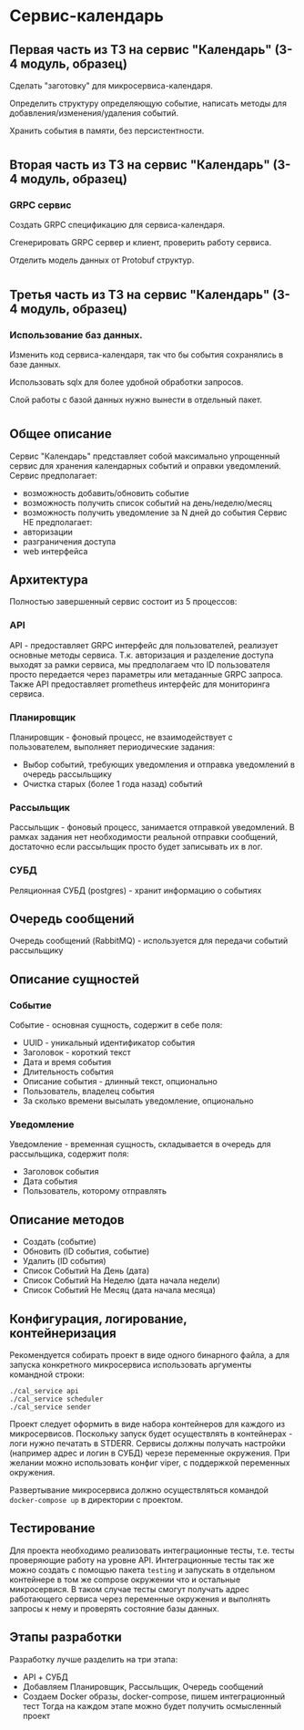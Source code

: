 # Сервис-календарь
## Первая часть из ТЗ на сервис "Календарь" (3-4 модуль, образец)
Сделать "заготовку" для микросервиса-календаря.

Определить структуру определяющую событие, написать методы для добавления/изменения/удаления событий.

Хранить события в памяти, без персистентности. 

#

## Вторая часть из ТЗ на сервис "Календарь" (3-4 модуль, образец)
### GRPC сервис
Создать GRPC спецификацию для сервиса-календаря.

Сгенерировать GRPC сервер и клиент, проверить работу сервиса.

Отделить модель данных от Protobuf структур. 

#

## Третья часть из ТЗ на сервис "Календарь" (3-4 модуль, образец)
### Использование баз данных.
Изменить код сервиса-календаря, так что бы события сохранялись в базе данных.

Использовать sqlx для более удобной обработки запросов.

Слой работы с базой данных нужно вынести в отдельный пакет.

#

#

## Общее описание

Сервис "Календарь" представляет собой максимально упрощенный сервис для хранения календарных событий и оправки уведомлений.
Сервис предполагает:
* возможность добавить/обновить событие
* возможность получить список событий на день/неделю/месяц
* возможность получить уведомление за N дней до события
Сервис НЕ предполагает:
* авторизации
* разграничения доступа
* web интерфейса

## Архитектура

Полностью завершенный сервис состоит из 5 процессов:

### API
API - предоставляет GRPC интерфейс для пользователей, реализует основные методы сервиса.
Т.к. авторизация и разделение доступа выходят за рамки сервиса, мы предполагаем что ID пользователя
просто передается через параметры или метаданные GRPC запроса.
Также API предоставляет prometheus интерфейс для мониторинга сервиса.

### Планировщик
Планировщик - фоновый процесс, не взаимодействует с пользователем, выполняет периодические задания:
* Выбор событий, требующих уведомления и отправка уведомлений в очередь рассыльщику
* Очистка старых (более 1 года назад) событий

### Рассыльщик
Рассыльщик - фоновый процесс, занимается отправкой уведомлений.
В рамках задания нет необходимости реальной отправки сообщений, достаточно если рассыльщик просто будет записывать их в лог.

### СУБД
Реляционная СУБД (postgres) - хранит информацию о событиях

## Очередь сообщений
Очередь сообщений (RabbitMQ) - используется для передачи событий рассыльщику


## Описание сущностей

### Событие
Событие - основная сущность, содержит в себе поля:
* UUID - уникальный идентификатор события
* Заголовок - короткий текст
* Дата и время события
* Длительность события
* Описание события - длинный текст, опционально
* Пользователь, владелец события
* За сколько времени высылать уведомление, опционально

### Уведомление
Уведомление - временная сущность, складывается в очередь для рассыльщика, содержит поля:
* Заголовок события
* Дата события
* Пользователь, которому отправлять

## Описание методов
* Создать (событие)
* Обновить (ID события, событие)
* Удалить (ID события)
* Список Событий На День (дата)
* Список Событий На Неделю (дата начала недели)
* Список Событий Не Месяц (дата начала месяца)

## Конфигурация, логирование, контейнеризация

Рекомендуется собирать проект в виде одного бинарного файла, а для запуска 
конкретного микросервиса использовать аргументы командной строки:

    ./cal_service api
    ./cal_service scheduler
    ./cal_service sender

Проект следует оформить в виде набора контейнеров для каждого из микросервисов.
Поскольку запуск будет осуществлять в контейнерах - логи нужно печатать в STDERR.
Сервисы должны получать настройки (например адрес и логин в СУБД) черезе переменные окружения.
При желании можно использовать конфиг viper, с поддержкой переменных окружения.

Развертывание микросервиса должно осуществляться командой `docker-compose up` в директории с проектом.

## Тестирование

Для проекта необходимо реализовать интеграционные тесты, т.е. тесты проверяющие работу на уровне API.
Интеграционные тесты так же можно создать с помощью пакета `testing` и запускать в отдельном контейнере
в том же compose окружении что и остальные микросервися. В таком случае тесты смогут получать адрес работающего
сервиса через переменные окружения и выполнять запросы к нему и проверять состояние базы данных.

## Этапы разработки

Разработку лучше разделить на три этапа:
* API + СУБД
* Добавляем Планировщик, Рассыльщик, Очередь сообщений
* Создаем Docker образы, docker-compose, пишем интеграционный тест
Тогда на каждом этапе можно будет получить осмысленный проект


